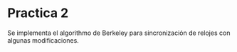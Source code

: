 # Practica 2

Se implementa el algorithmo de Berkeley para sincronización de relojes con algunas modificaciones.
